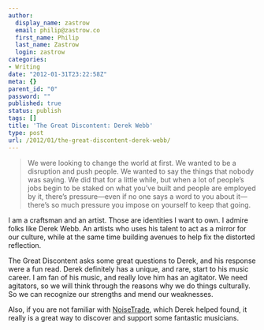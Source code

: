 ```yaml
---
author:
  display_name: zastrow
  email: philip@zastrow.co
  first_name: Philip
  last_name: Zastrow
  login: zastrow
categories:
- Writing
date: "2012-01-31T23:22:58Z"
meta: {}
parent_id: "0"
password: ""
published: true
status: publish
tags: []
title: 'The Great Discontent: Derek Webb'
type: post
url: /2012/01/the-great-discontent-derek-webb/
---
```

<blockquote>
<p>We were looking to change the world at first. We wanted to be a disruption and push people. We wanted to say the things that nobody was saying. We did that for a little while, but when a lot of people’s jobs begin to be staked on what you’ve built and people are employed by it, there’s pressure—even if no one says a word to you about it—there’s so much pressure you impose on yourself to keep that going.</p>
</blockquote>
<p>I am a craftsman and an artist. Those are identities I want to own. I admire folks like Derek Webb. An artists who uses his talent to act as a mirror for our culture, while at the same time building avenues to help fix the distorted reflection.</p>
<p>The Great Discontent asks some great questions to Derek, and his response were a fun read. Derek definitely has a unique, and rare, start to his music career. I am fan of his music, and really love him has an agitator. We need agitators, so we will think through the reasons why we do things culturally. So we can recognize our strengths and mend our weaknesses.</p>
<p>Also, if you are not familiar with <a href="http://www.noisetrade.com">NoiseTrade</a>, which Derek helped found, it really is a great way to discover and support some fantastic musicians.</p>
